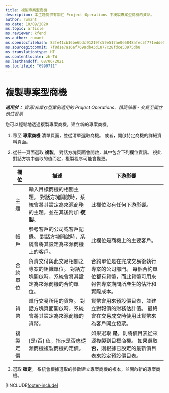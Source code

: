 ```yaml
---
title: 複製專案型商機
description: 本主題提供有關在 Project Operations 中複製專案型商機的資訊。
author: rumant
ms.date: 10/09/2020
ms.topic: article
ms.reviewer: kfend
ms.author: rumant
ms.openlocfilehash: 83fe41cb16be6bdd91219fc59e517ae0e5848afec5f771edde575bb5c24f9865
ms.sourcegitcommit: 7f8d1e7a16af769adb43d1877c28fdce53975db8
ms.translationtype: HT
ms.contentlocale: zh-TW
ms.lasthandoff: 08/06/2021
ms.locfileid: "6999711"
---
```

# <a name="copy-project-based-opportunities"></a>複製專案型商機

_**適用於：** 資源/非庫存型案例適用的 Project Operations、精簡部署 - 交易至開立預估發票_


您可以輕鬆地透過複製專案商機，建立新的專案商機。 

1. 移至 **專案商機** 清單頁面，並從清單選取商機。 或者，開啟特定商機的詳細資料頁面。 
2. 從任一頁面選取 **複製**。 對話方塊頁面會開啟，其中包含下列欄位資訊。 視此對話方塊中選取的值而定，複製程序可能會變更。

    | **欄位** | **描述** | **下游影響** |
    | --- | --- | --- |
    | 主題 | 輸入目標商機的相關主題。 對話方塊開啟時，系統會將其設定為來源商務的主題，並在其後附加 **複製**。 | 此欄位沒有任何下游影響。 |
    | 帳戶 | 參考客戶的公司或客戶記錄。 對話方塊開啟時，系統會將其設定為來源商機上的客戶。 | 此欄位是商機上的主要客戶。 |
    | 合約單位 | 負責交付與此交易相關之專案的組織單位。 對話方塊開啟時，系統會將其設定為來源商機的合約單位。 | 合約單位是在完成交易後執行專案的公司部門。 每個合約單位都有貨幣，而此貨幣可用來報告專案期間所產生的估計和實際成本。 |
    | 貨幣 | 進行交易所用的貨幣。 對話方塊頁面開啟時，系統會將其設定為來源商機的貨幣。 | 貨幣會用來預設價目表，並建立對報價的財務估計值。 最終會在交易成交時使用此貨幣來為客戶開立發票。 |
    | 複製定價 | [是/否] 值，指示是否應從源商機複製商機的定價。 | 如果選取 **是**，則將價目表從來源複製到目標商機。 如果選取 **否**，則根據已設定的最新價目表來設定預設價目表。 |

3. 選取 **確定**。 系統會根據選取的參數建立專案商機的複本，並開啟新的專案商機。


[!INCLUDE[footer-include](../includes/footer-banner.md)]